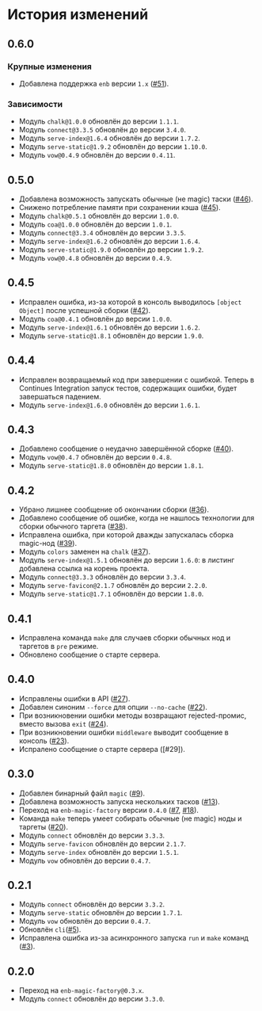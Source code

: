 История изменений
=================

0.6.0
-----

### Крупные изменения

* Добавлена поддержка `enb` версии `1.x` ([#51]).

### Зависимости

* Модуль `chalk@1.0.0` обновлён до версии `1.1.1`.
* Модуль `connect@3.3.5` обновлён до версии `3.4.0`.
* Модуль `serve-index@1.6.4` обновлён до версии `1.7.2`.
* Модуль `serve-static@1.9.2` обновлён до версии `1.10.0`.
* Модуль `vow@0.4.9` обновлён до версии `0.4.11`.

0.5.0
-----

* Добавлена возможность запускать обычные (не magic) таски ([#46]).
* Снижено потребление памяти при сохранении кэша ([#45]).
* Модуль `chalk@0.5.1` обновлён до версии `1.0.0`.
* Модуль `coa@1.0.0` обновлён до версии `1.0.1`.
* Модуль `connect@3.3.4` обновлён до версии `3.3.5`.
* Модуль `serve-index@1.6.2` обновлён до версии `1.6.4`.
* Модуль `serve-static@1.9.0` обновлён до версии `1.9.2`.
* Модуль `vow@0.4.8` обновлён до версии `0.4.9`.

0.4.5
-----

* Исправлен ошибка, из-за которой в консоль выводилось `[object Object]` после успешной сборки ([#42]).
* Модуль `coa@0.4.1` обновлён до версии `1.0.0`.
* Модуль `serve-index@1.6.1` обновлён до версии `1.6.2`.
* Модуль `serve-static@1.8.1` обновлён до версии `1.9.0`.

0.4.4
-----

* Исправлен возвращаемый код при завершении с ошибкой. Теперь в Continues Integration запуск тестов, содержащих ошибки, будет завершаться падением.
* Модуль `serve-index@1.6.0` обновлён до версии `1.6.1`.

0.4.3
-----

* Добавлено сообщение о неудачно завершённой сборке ([#40]).
* Модуль `vow@0.4.7` обновлён до версии `0.4.8`.
* Модуль `serve-static@1.8.0` обновлён до версии `1.8.1`.

0.4.2
-----

* Убрано лишнее сообщение об окончании сборки ([#36]).
* Добавлено сообщение об ошибке, когда не нашлось технологии для сборки обычного таргета ([#38]).
* Исправлена ошибка, при которой дважды запускалась сборка magic-нод ([#39]).
* Модуль `colors` заменен на `chalk` ([#37]).
* Модуль `serve-index@1.5.1` обновлён до версии `1.6.0`: в листинг добавлена ссылка на корень проекта.
* Модуль `connect@3.3.3` обновлён до версии `3.3.4`.
* Модуль `serve-favicon@2.1.7` обновлён до версии `2.2.0`.
* Модуль `serve-static@1.7.1` обновлён до версии `1.8.0`.

0.4.1
-----

* Исправлена команда `make` для случаев сборки обычных нод и таргетов в `pre` режиме.
* Обновлено сообщение о старте сервера.

0.4.0
-----

* Исправлены ошибки в API ([#27]).
* Добавлен синоним `--force` для опции `--no-cache` ([#22]).
* При возникновении ошибки методы возвращают rejected-промис, вместо вызова `exit` ([#24]).
* При возникновении ошибки `middleware` выводит сообщение в консоль ([#23]).
* Испралено сообщение о старте сервера ([#29]).

0.3.0
-----

* Добавлен бинарный файл `magic` ([#9]).
* Добавлена возможность запуска нескольких тасков ([#13]).
* Переход на `enb-magic-factory` версии `0.4.0` ([#7], [#18]).
* Команда `make` теперь умеет собирать обычные (не magic) ноды и таргеты ([#20]).
* Модуль `connect` обновлён до версии `3.3.3`.
* Модуль `serve-favicon` обновлён до версии `2.1.7`.
* Модуль `serve-index` обновлён до версии `1.5.1`.
* Модуль `vow` обновлён до версии `0.4.7`.

0.2.1
-----

* Модуль `connect` обновлён до версии `3.3.2`.
* Модуль `serve-static` обновлён до версии `1.7.1`.
* Модуль `vow` обновлён до версии `0.4.7`.
* Обновлён `cli`([#5]).
* Исправлена ошибка из-за асинхронного запуска `run` и `make` команд ([#3]).


0.2.0
-----

* Переход на `enb-magic-factory@0.3.x`.
* Модуль `connect` обновлён до версии `3.3.0`.

[#51]: https://github.com/enb/enb-magic-platform/pull/51
[#46]: https://github.com/enb/enb-magic-platform/issues/46
[#45]: https://github.com/enb/enb-magic-platform/issues/45
[#42]: https://github.com/enb/enb-magic-platform/issues/42
[#40]: https://github.com/enb/enb-magic-platform/issues/40
[#39]: https://github.com/enb/enb-magic-platform/issues/39
[#38]: https://github.com/enb/enb-magic-platform/issues/38
[#37]: https://github.com/enb/enb-magic-platform/issues/37
[#36]: https://github.com/enb/enb-magic-platform/issues/36
[#27]: https://github.com/enb/enb-magic-platform/issues/27
[#24]: https://github.com/enb/enb-magic-platform/issues/24
[#23]: https://github.com/enb/enb-magic-platform/issues/23
[#22]: https://github.com/enb/enb-magic-platform/issues/22
[#20]: https://github.com/enb/enb-magic-platform/issues/20
[#18]: https://github.com/enb/enb-magic-platform/issues/18
[#13]: https://github.com/enb/enb-magic-platform/issues/13
[#9]: https://github.com/enb/enb-magic-platform/issues/9
[#7]: https://github.com/enb/enb-magic-platform/issues/7
[#5]: https://github.com/enb/enb-magic-platform/issues/5
[#3]: https://github.com/enb/enb-magic-platform/issues/3
